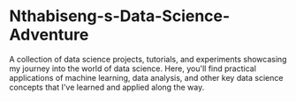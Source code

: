 # Nthabiseng-s-Data-Science-Adventure
A collection of data science projects, tutorials, and experiments showcasing my journey into the world of data science. Here, you'll find practical applications of machine learning, data analysis, and other key data science concepts that I've learned and applied along the way.

